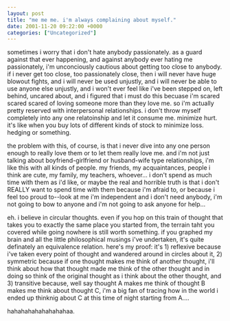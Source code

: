 ```yaml
---
layout: post
title: "me me me. i'm always complaining about myself."
date: 2001-11-20 09:22:00 +0000
categories: ["Uncategorized"]
---
```


sometimes i worry that i don't hate anybody passionately. as a guard against that ever happening, and against anybody ever hating me passionately, i'm unconciously cautious about getting too close to anybody. if i never get too close, too passionately close, then i will never have huge blowout fights, and i will never be used unjustly, and i will never be able to use anyone else unjustly, and i won't ever feel like i've been stepped on, left behind, uncared about, and i figured that i must do this becuase i'm scared scared scared of loving someone more than they love me. so i'm actually pretty reserved with interpersonal relationships. i don't throw myself completely into any one relatoinship and let it consume me. minimize hurt. it's like when you buy lots of different kinds of stock to minimize loss. hedging or something.

the problem with this, of course, is that i never dive into any one person enough to really love them or to let them really love me. and i'm not just talking about boyfriend-girlfriend or husband-wife type relationships, i'm like this with all kinds of people. my friends, my acquaintances, people i think are cute, my family, my teachers, whoever... i don't spend as much time with them as i'd like, or maybe the real and horrible truth is that i don't REALLY want to spend time with them because i'm afraid to, or because i feel too proud to--look at me i'm independent and i don't need anybody, i'm not going to bow to anyone and i'm not going to ask anyone for help...

eh. i believe in circular thoughts. even if you hop on this train of thought that takes you to exactly the same place you started from, the terrain taht you covered while going nowhere is still worth something. if you graphed my brain and all the little philosophical musings i've undertaken, it's quite definately an equivalence relation. here's my proof: it's 1) reflexive because i've taken every point of thought and wandered around in circles about it, 2) symmetric because if one thought makes me think of another thought, i'll think about how that thought made me think of the other thought and in doing so think of the original thought as i think about the other thought, and 3) transitive because, well say thought A makes me think of thought B makes me think about thought C, i'm a big fan of tracing how in the world i ended up thinknig about C at this time of night starting from A.... 

hahahahahahahahahaa.